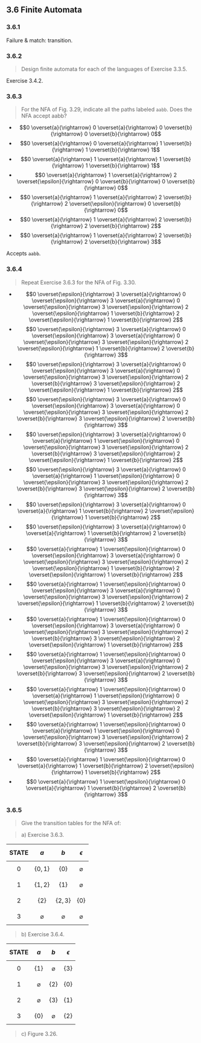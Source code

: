 ## 3.6 Finite Automata

### 3.6.1

Failure & match: transition.

### 3.6.2

> Design finite automata for each of the languages of Exercise 3.3.5.

Exercise 3.4.2.

### 3.6.3

> For the NFA of Fig. 3.29, indicate all the paths labeled `aabb`. Does the NFA accept aabb?

* $$0 \overset{a}{\rightarrow} 0 \overset{a}{\rightarrow} 0 \overset{b}{\rightarrow} 0 \overset{b}{\rightarrow} 0$$
* $$0 \overset{a}{\rightarrow} 0 \overset{a}{\rightarrow} 1 \overset{b}{\rightarrow} 1 \overset{b}{\rightarrow} 1$$
* $$0 \overset{a}{\rightarrow} 1 \overset{a}{\rightarrow} 1 \overset{b}{\rightarrow} 1 \overset{b}{\rightarrow} 1$$
* $$0 \overset{a}{\rightarrow} 1 \overset{a}{\rightarrow} 2  \overset{\epsilon}{\rightarrow} 0 \overset{b}{\rightarrow} 0 \overset{b}{\rightarrow} 0$$
* $$0 \overset{a}{\rightarrow} 1 \overset{a}{\rightarrow} 2 \overset{b}{\rightarrow} 2 \overset{\epsilon}{\rightarrow} 0 \overset{b}{\rightarrow} 0$$
* $$0 \overset{a}{\rightarrow} 1 \overset{a}{\rightarrow} 2 \overset{b}{\rightarrow} 2 \overset{b}{\rightarrow} 2$$
* $$0 \overset{a}{\rightarrow} 1 \overset{a}{\rightarrow} 2 \overset{b}{\rightarrow} 2 \overset{b}{\rightarrow} 3$$

Accepts `aabb`.

### 3.6.4

> Repeat Exercise 3.6.3 for the NFA of Fig. 3.30.

* $$0 \overset{\epsilon}{\rightarrow} 3 \overset{a}{\rightarrow} 0 \overset{\epsilon}{\rightarrow} 3 \overset{a}{\rightarrow} 0 \overset{\epsilon}{\rightarrow} 3 \overset{\epsilon}{\rightarrow} 2 \overset{\epsilon}{\rightarrow} 1 \overset{b}{\rightarrow} 2 \overset{\epsilon}{\rightarrow} 1 \overset{b}{\rightarrow} 2$$
* $$0 \overset{\epsilon}{\rightarrow} 3 \overset{a}{\rightarrow} 0 \overset{\epsilon}{\rightarrow} 3 \overset{a}{\rightarrow} 0 \overset{\epsilon}{\rightarrow} 3 \overset{\epsilon}{\rightarrow} 2 \overset{\epsilon}{\rightarrow} 1 \overset{b}{\rightarrow} 2 \overset{b}{\rightarrow} 3$$
* $$0 \overset{\epsilon}{\rightarrow} 3 \overset{a}{\rightarrow} 0 \overset{\epsilon}{\rightarrow} 3 \overset{a}{\rightarrow} 0 \overset{\epsilon}{\rightarrow} 3 \overset{\epsilon}{\rightarrow} 2 \overset{b}{\rightarrow} 3 \overset{\epsilon}{\rightarrow} 2 \overset{\epsilon}{\rightarrow} 1 \overset{b}{\rightarrow} 2$$
* $$0 \overset{\epsilon}{\rightarrow} 3 \overset{a}{\rightarrow} 0 \overset{\epsilon}{\rightarrow} 3 \overset{a}{\rightarrow} 0 \overset{\epsilon}{\rightarrow} 3 \overset{\epsilon}{\rightarrow} 2 \overset{b}{\rightarrow} 3 \overset{\epsilon}{\rightarrow} 2 \overset{b}{\rightarrow} 3$$
* $$0 \overset{\epsilon}{\rightarrow} 3 \overset{a}{\rightarrow} 0 \overset{a}{\rightarrow} 1 \overset{\epsilon}{\rightarrow} 0 \overset{\epsilon}{\rightarrow} 3 \overset{\epsilon}{\rightarrow} 2 \overset{b}{\rightarrow} 3 \overset{\epsilon}{\rightarrow} 2 \overset{\epsilon}{\rightarrow} 1 \overset{b}{\rightarrow} 2$$
* $$0 \overset{\epsilon}{\rightarrow} 3 \overset{a}{\rightarrow} 0 \overset{a}{\rightarrow} 1 \overset{\epsilon}{\rightarrow} 0 \overset{\epsilon}{\rightarrow} 3 \overset{\epsilon}{\rightarrow} 2 \overset{b}{\rightarrow} 3 \overset{\epsilon}{\rightarrow} 2 \overset{b}{\rightarrow} 3$$
* $$0 \overset{\epsilon}{\rightarrow} 3 \overset{a}{\rightarrow} 0 \overset{a}{\rightarrow} 1 \overset{b}{\rightarrow} 2 \overset{\epsilon}{\rightarrow} 1 \overset{b}{\rightarrow} 2$$
* $$0 \overset{\epsilon}{\rightarrow} 3 \overset{a}{\rightarrow} 0 \overset{a}{\rightarrow} 1 \overset{b}{\rightarrow} 2 \overset{b}{\rightarrow} 3$$
* $$0 \overset{a}{\rightarrow} 1 \overset{\epsilon}{\rightarrow} 0 \overset{\epsilon}{\rightarrow} 3 \overset{a}{\rightarrow} 0 \overset{\epsilon}{\rightarrow} 3 \overset{\epsilon}{\rightarrow} 2 \overset{\epsilon}{\rightarrow} 1 \overset{b}{\rightarrow} 2 \overset{\epsilon}{\rightarrow} 1 \overset{b}{\rightarrow} 2$$
* $$0 \overset{a}{\rightarrow} 1 \overset{\epsilon}{\rightarrow} 0 \overset{\epsilon}{\rightarrow} 3 \overset{a}{\rightarrow} 0 \overset{\epsilon}{\rightarrow} 3 \overset{\epsilon}{\rightarrow} 2 \overset{\epsilon}{\rightarrow} 1 \overset{b}{\rightarrow} 2 \overset{b}{\rightarrow} 3$$
* $$0 \overset{a}{\rightarrow} 1 \overset{\epsilon}{\rightarrow} 0 \overset{\epsilon}{\rightarrow} 3 \overset{a}{\rightarrow} 0 \overset{\epsilon}{\rightarrow} 3 \overset{\epsilon}{\rightarrow} 2 \overset{b}{\rightarrow} 3 \overset{\epsilon}{\rightarrow} 2 \overset{\epsilon}{\rightarrow} 1 \overset{b}{\rightarrow} 2$$
* $$0 \overset{a}{\rightarrow} 1 \overset{\epsilon}{\rightarrow} 0 \overset{\epsilon}{\rightarrow} 3 \overset{a}{\rightarrow} 0 \overset{\epsilon}{\rightarrow} 3 \overset{\epsilon}{\rightarrow} 2 \overset{b}{\rightarrow} 3 \overset{\epsilon}{\rightarrow} 2 \overset{b}{\rightarrow} 3$$
* $$0 \overset{a}{\rightarrow} 1 \overset{\epsilon}{\rightarrow} 0 \overset{a}{\rightarrow} 1 \overset{\epsilon}{\rightarrow} 0 \overset{\epsilon}{\rightarrow} 3 \overset{\epsilon}{\rightarrow} 2 \overset{b}{\rightarrow} 3 \overset{\epsilon}{\rightarrow} 2 \overset{\epsilon}{\rightarrow} 1 \overset{b}{\rightarrow} 2$$
* $$0 \overset{a}{\rightarrow} 1 \overset{\epsilon}{\rightarrow} 0 \overset{a}{\rightarrow} 1 \overset{\epsilon}{\rightarrow} 0 \overset{\epsilon}{\rightarrow} 3 \overset{\epsilon}{\rightarrow} 2 \overset{b}{\rightarrow} 3 \overset{\epsilon}{\rightarrow} 2 \overset{b}{\rightarrow} 3$$
* $$0 \overset{a}{\rightarrow} 1 \overset{\epsilon}{\rightarrow} 0 \overset{a}{\rightarrow} 1 \overset{b}{\rightarrow} 2 \overset{\epsilon}{\rightarrow} 1 \overset{b}{\rightarrow} 2$$
* $$0 \overset{a}{\rightarrow} 1 \overset{\epsilon}{\rightarrow} 0 \overset{a}{\rightarrow} 1 \overset{b}{\rightarrow} 2 \overset{b}{\rightarrow} 3$$

### 3.6.5

> Give the transition tables for the NFA of:

> a) Exercise 3.6.3.

| STATE | $$a$$ | $$b$$ | $$\epsilon$$ |
|:-----:|:-----:|:-----:|:------------:|
|   0   | $$\{0, 1\}$$ | $$\{ 0 \}$$ | $$\varnothing$$ |
|   1   | $$\{1, 2\}$$ | $$\{ 1 \}$$ | $$\varnothing$$ |
|   2   | $$\{ 2 \}$$ | $$\{2, 3\}$$ | $$\{ 0 \}$$ |
|   3   | $$\varnothing$$ | $$\varnothing$$ | $$\varnothing$$ |

> b) Exercise 3.6.4.

| STATE | $$a$$ | $$b$$ | $$\epsilon$$ |
|:-----:|:-----:|:-----:|:------------:|
|   0   | $$\{1\}$$ | $$\varnothing$$ | $$\{3\}$$ |
|   1   | $$\varnothing$$ | $$\{2\}$$ | $$\{0\}$$ |
|   2   | $$\varnothing$$ | $$\{3\}$$ | $$\{1\}$$ |
|   3   | $$\{0\}$$ | $$\varnothing$$ | $$\{2\}$$ |

> c) Figure 3.26.

